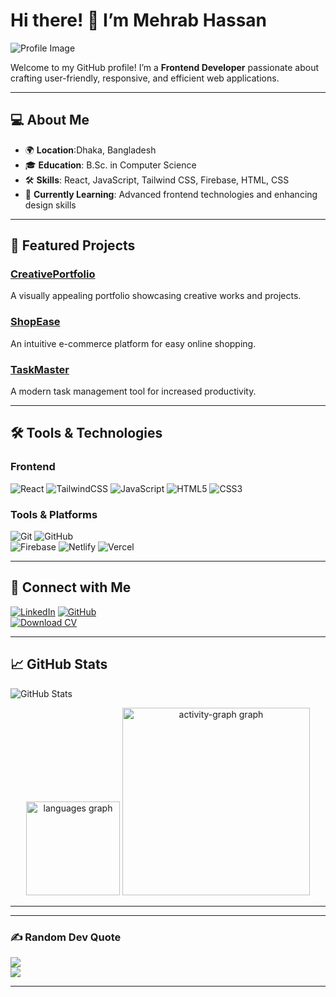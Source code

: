 # Hi there! 👋 I’m **Mehrab Hassan**  
![Profile Image](https://github.com/mehrabhassan71/mehrabhassan71/assets/profile-image-placeholder)

Welcome to my GitHub profile! I’m a **Frontend Developer** passionate about crafting user-friendly, responsive, and efficient web applications.  

---

## 💻 About Me  
- 🌍 **Location**:Dhaka, Bangladesh  
- 🎓 **Education**: B.Sc. in Computer Science  
- 🛠️ **Skills**: React, JavaScript, Tailwind CSS, Firebase, HTML, CSS  
- 🌱 **Currently Learning**: Advanced frontend technologies and enhancing design skills  

---

## 🚀 Featured Projects  

### [**CreativePortfolio**](https://creativeportfolio.mehrab.me/)  
A visually appealing portfolio showcasing creative works and projects.  

### [**ShopEase**](https://shopease.mehrab.me/)  
An intuitive e-commerce platform for easy online shopping.  

### [**TaskMaster**](https://taskmaster.mehrab.me/)  
A modern task management tool for increased productivity.  

---

## 🛠️ Tools & Technologies  

### **Frontend**  
![React](https://img.shields.io/badge/React-20232A?style=for-the-badge&logo=react&logoColor=61DAFB)  ![TailwindCSS](https://img.shields.io/badge/TailwindCSS-38B2AC?style=for-the-badge&logo=tailwind-css&logoColor=white)  ![JavaScript](https://img.shields.io/badge/JavaScript-F7DF1E?style=for-the-badge&logo=javascript&logoColor=black)  ![HTML5](https://img.shields.io/badge/HTML5-E34F26?style=for-the-badge&logo=html5&logoColor=white)  ![CSS3](https://img.shields.io/badge/CSS3-1572B6?style=for-the-badge&logo=css3&logoColor=white)  

### **Tools & Platforms**  
![Git](https://img.shields.io/badge/Git-F05032?style=for-the-badge&logo=git&logoColor=white)  ![GitHub](https://img.shields.io/badge/GitHub-181717?style=for-the-badge&logo=github&logoColor=white)  
![Firebase](https://img.shields.io/badge/Firebase-FFCA28?style=for-the-badge&logo=firebase&logoColor=black)  ![Netlify](https://img.shields.io/badge/Netlify-00C7B7?style=for-the-badge&logo=netlify&logoColor=white)  ![Vercel](https://img.shields.io/badge/Vercel-000000?style=for-the-badge&logo=vercel&logoColor=white)  

---

## 🔗 Connect with Me  
[![LinkedIn](https://img.shields.io/badge/LinkedIn-0077B5?style=for-the-badge&logo=linkedin&logoColor=white)](https://www.linkedin.com/in/mehrabhassan71/)  [![GitHub](https://img.shields.io/badge/GitHub-181717?style=for-the-badge&logo=github&logoColor=white)](https://github.com/mehrabhassan71/)  
[![Download CV](https://img.shields.io/badge/Download%20CV-4285F4?style=for-the-badge&logo=google-drive&logoColor=white)](https://github.com/user-attachments/files/MehrabHassan-CV.pdf)  

---

## 📈 GitHub Stats  
  ![GitHub Stats](https://github-readme-stats.vercel.app/api?username=mehrabhassan71&show_icons=true&theme=radical)  

<div align="center">

  <img src="https://github-readme-stats.vercel.app/api/top-langs?username=mehrabhassan71&locale=en&hide_title=false&layout=compact&card_width=320&langs_count=5&theme=dracula&hide_border=true&order=2" height="150" alt="languages graph"  />
  <img src="https://github-readme-activity-graph.vercel.app/graph?username=mehrabhassan71&radius=16&theme=react&area=true&order=5" height="300" alt="activity-graph graph"  />
</div>

---

---

### ✍️ Random Dev Quote  
![](https://quotes-github-readme.vercel.app/api?type=vertical&theme=dark)  
[![](https://visitcount.itsvg.in/api?id=mehrabhassan71&label=Profile%20Views&pretty=false)](https://visitcount.itsvg.in)

---
